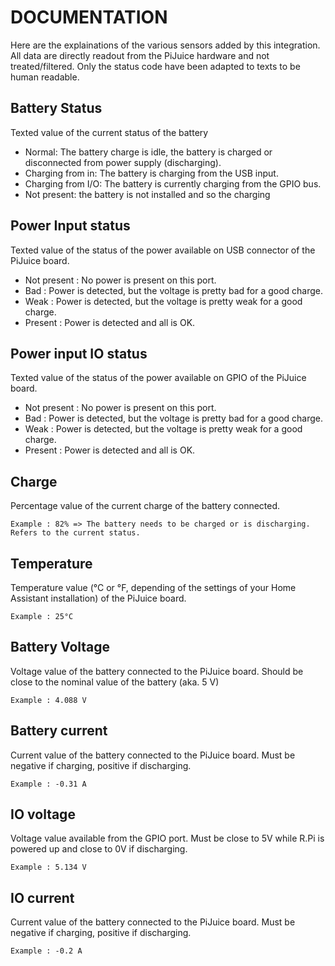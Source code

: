 # DOCUMENTATION
Here are the explainations of the various sensors added by this integration.
All data are directly readout from the PiJuice hardware and not treated/filtered. Only the status code have been adapted to texts to be human readable.

## Battery Status
Texted value of the current status of the battery
* Normal: The battery charge is idle, the battery is charged or disconnected from power supply (discharging).
* Charging from in: The battery is charging from the USB input.
* Charging from I/O: The battery is currently charging from the GPIO bus.
* Not present: the battery is not installed and so the charging 


## Power Input status
Texted value of the status of the power available on USB connector of the PiJuice board.
* Not present : No power is present on this port.
* Bad : Power is detected, but the voltage is pretty bad for a good charge.
* Weak : Power is detected, but the voltage is pretty weak for a good charge.
* Present : Power is detected and all is OK.


## Power input IO status
Texted value of the status of the power available on GPIO of the PiJuice board.
* Not present : No power is present on this port.
* Bad : Power is detected, but the voltage is pretty bad for a good charge.
* Weak : Power is detected, but the voltage is pretty weak for a good charge.
* Present : Power is detected and all is OK.


## Charge
Percentage value of the current charge of the battery connected.
```
Example : 82% => The battery needs to be charged or is discharging. Refers to the current status.
```


## Temperature
Temperature value (°C or °F, depending of the settings of your Home Assistant installation) of the PiJuice board.
```
Example : 25°C
```


## Battery Voltage
Voltage value of the battery connected to the PiJuice board.
Should be close to the nominal value of the battery (aka. 5 V)
```
Example : 4.088 V
```


## Battery current
Current value of the battery connected to the PiJuice board.
Must be negative if charging, positive if discharging.
```
Example : -0.31 A
```


## IO voltage
Voltage value available from the GPIO port.
Must be close to 5V while R.Pi is powered up and close to 0V if discharging.
```
Example : 5.134 V
```


## IO current
Current value of the battery connected to the PiJuice board.
Must be negative if charging, positive if discharging.
```
Example : -0.2 A
```
